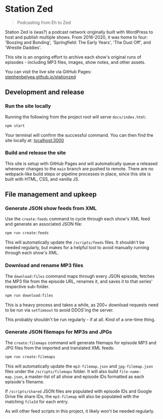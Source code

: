 # Station Zed

> Podcasting from Eh to Zed

Station Zed is (was?) a podcast network originally built with WordPress to host and publish multiple shows. From 2016-2020, it was home to four: 'Boozing and Bonding', 'Springfield: The Early Years', 'The Dust Off', and 'Wrestle Daddies'.

This site is an ongoing effort to archive each show's original runs of episodes - including MP3 files, images, show notes, and other assets.

You can visit the live site via GitHub Pages: [stephenbelyea.github.io/stationzed](https://stephenbelyea.github.io/stationzed/)

## Development and release

### Run the site locally

Running the following from the project root will serve `docs/index.html`:

```bash
npm start
```

Your terminal will confirm the successful command. You can then find the site locally at: [localhost:3000](http://localhost:3000)

### Build and release the site

This site is setup with GitHub Pages and will automatically queue a released whenever changes to the `main` branch are pushed to remote. There are no webpack-like build steps or pipeline processes in place, since this site is built with HTML, CSS, and vanilla JS.

## File management and upkeep

### Generate JSON show feeds from XML

Use the `create:feeds` command to cycle through each show's XML feed and generate an associated JSON file:

```bash
npm run create:feeds
```

This will automatically update the `/scripts/feeds` files. It shouldn't be needed regularly, but makes for a helpful tool to avoid manually running through each show's XML.

### Download and rename MP3 files

The `download:files` command maps through every JSON episode, fetches the MP3 file from the episode URL, renames it, and saves it to that series' respective sub-folder.

```bash
npm run download:files
```

This is a heavy process and takes a while, as 200+ download requests need to be run via `setTimeout` to avoid DDOS'ing the server.

This probably shouldn't be run regularly - if at all. Kind of a one-time thing.

### Generate JSON filemaps for MP3s and JPGs

The `create:filemaps` command will generate filemaps for episode MP3 and JPG files from the imported and translated XML feeds:

```bash
npm run create:filemaps
```

This will automatically update the `mp3-filemap.json` and `jpg-filemap.json` files under the `/scripts/filemaps` folder. It will also build `file-name-map.json`, a master-list of all show and episode IDs formatted as each episode's filename.

If `/scripts/shared` JSON files are populated with episode IDs and Google Drive file share IDs, the `mp3-filemap` will also be populated with the matching `fileId` for each entry.

As will other feed scripts in this project, it likely won't be needed regularly.
